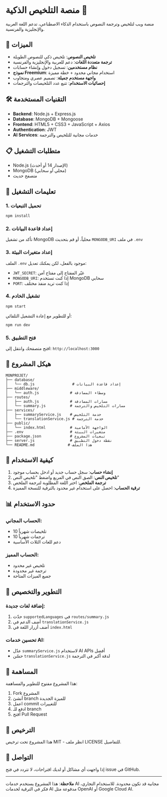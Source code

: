 # منصة التلخيص الذكية 🧠

منصة ويب لتلخيص وترجمة النصوص باستخدام الذكاء الاصطناعي، تدعم اللغة العربية والإنجليزية والفرنسية.

## 🌟 الميزات

- **تلخيص النصوص**: تلخيص ذكي للنصوص الطويلة
- **ترجمة متعددة اللغات**: دعم للعربية والإنجليزية والفرنسية
- **نظام مستخدمين**: تسجيل دخول وإنشاء حسابات
- **نموذج Freemium**: استخدام مجاني محدود + خطة مميزة
- **واجهة مستخدم جميلة**: تصميم عصري ومتجاوب
- **إحصائيات الاستخدام**: تتبع عدد التلخيصات والترجمات

## 🛠️ التقنيات المستخدمة

- **Backend**: Node.js + Express.js
- **Database**: MongoDB + Mongoose
- **Frontend**: HTML5 + CSS3 + JavaScript + Axios
- **Authentication**: JWT
- **AI Services**: خدمات مجانية للتلخيص والترجمة

## 📋 متطلبات التشغيل

- Node.js (الإصدار 14 أو أحدث)
- MongoDB (محلي أو سحابي)
- متصفح حديث

## 🚀 تعليمات التشغيل

### 1. تحميل التبعيات

```bash
npm install
```

### 2. إعداد قاعدة البيانات

تأكد من تشغيل MongoDB محلياً، أو قم بتحديث `MONGODB_URI` في ملف `.env`

### 3. إعداد متغيرات البيئة

الملف `.env` موجود بالفعل، لكن يمكنك تعديل:
- `JWT_SECRET`: غيّر المفتاح إلى مفتاح آمن
- `MONGODB_URI`: إذا كنت تستخدم MongoDB سحابي
- `PORT`: إذا كنت تريد منفذ مختلف

### 4. تشغيل الخادم

```bash
npm start
```

أو للتطوير مع إعادة التشغيل التلقائي:

```bash
npm run dev
```

### 5. فتح التطبيق

افتح متصفحك وانتقل إلى: `http://localhost:3000`

## 📁 هيكل المشروع

```
MONPROJET/
├── database/
│   └── db.js                 # إعداد قاعدة البيانات
├── middleware/
│   └── auth.js              # وسطاء المصادقة
├── routes/
│   ├── auth.js              # مسارات المصادقة
│   └── summary.js           # مسارات التلخيص والترجمة
├── services/
│   ├── summaryService.js    # خدمة التلخيص
│   └── translationService.js # خدمة الترجمة
├── public/
│   └── index.html           # الواجهة الأمامية
├── .env                     # متغيرات البيئة
├── package.json             # تبعيات المشروع
├── server.js                # نقطة دخول التطبيق
└── README.md               # هذا الملف
```

## 🎯 كيفية الاستخدام

1. **إنشاء حساب**: سجل حساب جديد أو ادخل بحساب موجود
2. **تلخيص النص**: الصق النص في المربع واضغط "تلخيص النص"
3. **ترجمة الملخص**: اختر اللغة المطلوبة لترجمة الملخص
4. **ترقية الحساب**: احصل على استخدام غير محدود بالترقية للنسخة المميزة

## 📊 حدود الاستخدام

### الحساب المجاني:
- 10 تلخيصات شهرياً
- 10 ترجمات شهرياً
- دعم للغات الثلاث الأساسية

### الحساب المميز:
- تلخيص غير محدود
- ترجمة غير محدودة
- جميع الميزات المتاحة

## 🔧 التطوير والتخصيص

### إضافة لغات جديدة:
1. حدّث `supportedLanguages` في `routes/summary.js`
2. أضف الدعم في `translationService.js`
3. أضف أزرار اللغة في `index.html`

### تحسين خدمات AI:
- عدّل `summaryService.js` لاستخدام AI APIs أفضل
- حسّن `translationService.js` لدقة أكبر في الترجمة

## 🤝 المساهمة

هذا المشروع مفتوح للتطوير والمساهمة:

1. Fork المشروع
2. أنشئ branch للميزة الجديدة
3. اعمل commit للتغييرات
4. ادفع للـ branch
5. افتح Pull Request

## 📜 الترخيص

هذا المشروع تحت ترخيص MIT - انظر ملف LICENSE للتفاصيل.

## 📧 التواصل

إذا واجهت أي مشاكل أو لديك اقتراحات، لا تتردد في فتح issue في GitHub.

---

**ملاحظة**: هذا المشروع يستخدم خدمات AI مجانية قد تكون محدودة. للاستخدام التجاري، فكر في الترقية لخدمات AI مدفوعة مثل OpenAI أو Google Cloud AI.